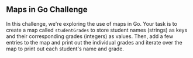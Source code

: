 ## Maps in Go Challenge
In this challenge, we're exploring the use of maps in Go. Your task is to create a map called `studentGrades` to store student names (strings) as keys and their corresponding grades (integers) as values. Then, add a few entries to the map and print out the individual grades and iterate over the map to print out each student's name and grade.